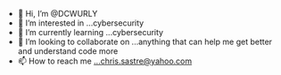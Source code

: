 - 👋 Hi, I’m @DCWURLY
- 👀 I’m interested in ...cybersecurity 
- 🌱 I’m currently learning ...cybersecurity 
- 💞️ I’m looking to collaborate on ...anything that can help me get better and understand code more
- 📫 How to reach me ...chris.sastre@yahoo.com 

<!---
DCWURLY/DCWURLY is a ✨ special ✨ repository because its `README.md` (this file) appears on your GitHub profile.
You can click the Preview link to take a look at your changes.
--->
